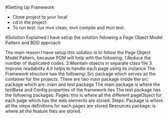#Setting Up Framework
- Clone project to your local 
- cd in the project
- To run test: run mvn clean, mvn compile and mvn test.


#Solution Explained
I have setup the solution following a Page Object Model Pattern and BDD approach

The main reason I have setup this solution is to follow the Page Object Model Pattern, because POM will help with the following:
1.Reduce the number of duplicated codes. 
2.Maintain objects in separate class file
3. Improve readability
4.it helps to handle each page using its instance
The Framework structure has the following:
Src package which serves as the container for the projects. There are two main package inside the src package which
		are: main and test package
The main package is where the testBase and Config properties of the framework lies
The test package has the following packages:
Pages: this is where all the different pageObject for each page which has the web elements are stored.
Steps: Package is where all the steps definitions for each pages are stored 
Resources package: is where all the feature files are stored. 
